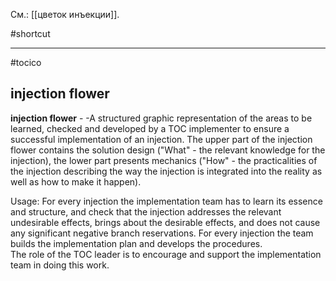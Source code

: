 См.: [[цветок инъекции]].

#shortcut




<hr/>

#tocico

## injection flower

<b>injection flower</b> - -A structured graphic representation of the areas to be learned, checked and developed by a TOC implementer to ensure a successful implementation of an injection.  The upper part of the injection flower contains the solution design ("What" - the relevant knowledge for the injection), the lower part presents mechanics ("How" - the practicalities of the injection describing the way the injection is integrated into the reality as well as how to make it happen).  


Usage: For every injection the implementation team has to learn its essence and structure, and check that the injection addresses the relevant undesirable effects, brings about the desirable effects, and does not cause any significant negative branch reservations.  For every injection the team builds the implementation plan and develops the procedures.  
The role of the TOC leader is to encourage and support the implementation team in doing this work.  



